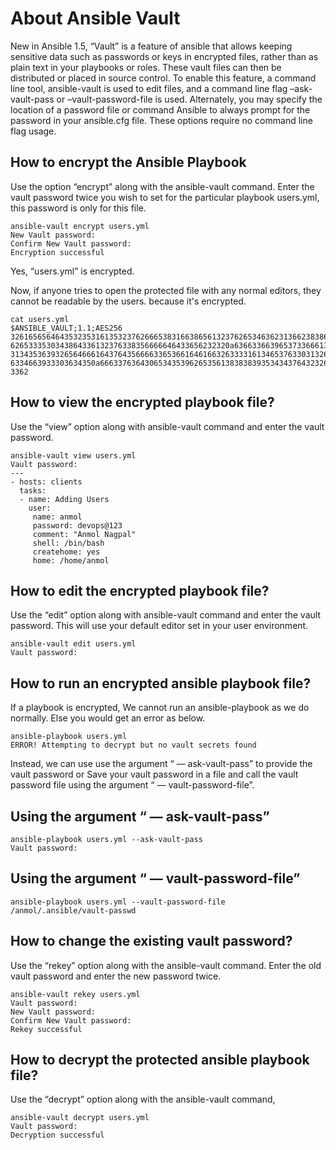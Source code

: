 
# About Ansible Vault



New in Ansible 1.5, “Vault” is a feature of ansible that allows keeping sensitive data such as passwords or keys in encrypted files, rather than as plain text in your playbooks or roles. These vault files can then be distributed or placed in source control. To enable this feature, a command line tool, ansible-vault is used to edit files, and a command line flag –ask-vault-pass or –vault-password-file is used. Alternately, you may specify the location of a password file or command Ansible to always prompt for the password in your ansible.cfg file. These options require no command line flag usage.

## How to encrypt the Ansible Playbook

Use the option “encrypt” along with the ansible-vault command. Enter the vault password twice you wish to set for the particular playbook users.yml, this password is only for this file.

    ansible-vault encrypt users.yml
    New Vault password:
    Confirm New Vault password:
    Encryption successful

Yes, “users.yml” is encrypted.

Now, if anyone tries to open the protected file with any normal editors, they cannot be readable by the users. because it's encrypted.

    cat users.yml
    $ANSIBLE_VAULT;1.1;AES256
    32616565646435323531613532376266653831663865613237626534636231366238386361303436
    6265333530343864336132376338356666646433656232320a636633663965373366613561343634
    31343536393265646661643764356666336536616461663263333161346537633031326138353864
    6334663933303634350a666337636430653435396265356138383839353434376432326131303131
    3362

## How to view the encrypted playbook file?

Use the “view” option along with ansible-vault command and enter the vault password.

    ansible-vault view users.yml
    Vault password:
    ---
    - hosts: clients
      tasks:
      - name: Adding Users
        user:
         name: anmol
         password: devops@123
         comment: "Anmol Nagpal"
         shell: /bin/bash
         createhome: yes
         home: /home/anmol

## How to edit the encrypted playbook file?

Use the “edit” option along with ansible-vault command and enter the vault password. This will use your default editor set in your user environment.

    ansible-vault edit users.yml
    Vault password:

## How to run an encrypted ansible playbook file?

If a playbook is encrypted, We cannot run an ansible-playbook as we do normally. Else you would get an error as below.

    ansible-playbook users.yml
    ERROR! Attempting to decrypt but no vault secrets found

Instead, we can use use the argument “ — ask-vault-pass” to provide the vault password or Save your vault password in a file and call the vault password file using the argument “ — vault-password-file”.

## Using the argument “ — ask-vault-pass”

    ansible-playbook users.yml --ask-vault-pass
    Vault password:

## Using the argument “ — vault-password-file”

    ansible-playbook users.yml --vault-password-file /anmol/.ansible/vault-passwd

## How to change the existing vault password?

Use the “rekey” option along with the ansible-vault command. Enter the old vault password and enter the new password twice.

    ansible-vault rekey users.yml
    Vault password:
    New Vault password:
    Confirm New Vault password:
    Rekey successful

## How to decrypt the protected ansible playbook file?

Use the “decrypt” option along with the ansible-vault command,

    ansible-vault decrypt users.yml
    Vault password:
    Decryption successful
